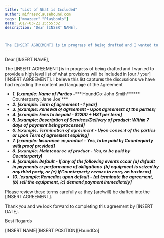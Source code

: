 ```yaml
---
title: "List of What is Included"
author: mifras@clausehound.com
tags: ["mnazeer","Playbooks"]
date: 2017-03-22 15:55:32
description: "Dear [INSERT NAME], 

 

The [INSERT AGREEMENT] is in progress of being drafted and I wanted to provide a high level list of what provisions will be included in [our / your] [INSERT AGREEMENT]. I beli..."
---
```


Dear [INSERT NAME], 

 

The [INSERT AGREEMENT] is in progress of being drafted and I wanted to provide a high level list of what provisions will be included in [our / your] [INSERT AGREEMENT]. I believe this list captures the discussions we have had regarding the content and language of the Agreement. 

 

 

- ***1. [example: Name of Parties -****** HoundCo: John Smith****** Counterparty: Jane Joe]***
- ***2. [example: Term of agreement - 1 year]***
- ***3. [example: Renewal of agreement - Upon agreement of the parties]***
- ***4. [example: Fees to be paid - $1200 + HST per term]***
- ***5. [example: Description of Services/Delivery of product: Within 7 days of payment being processed]***
- ***6. [example: Termination of agreement - Upon consent of the parties or upon Term of agreement expiring]***
- ***7. [example: Insurance on product - Yes, to be paid by Counterparty with proof provided]***
- ***8. [example: Maintenance of product - Yes, to be paid by Counterparty]***
- ***9. [example: Default - If any of the following events occur (a) default in payments or performance of obligations, (b) equipment is seized by any third party, or (c) if Counterparty ceases to carry on business]***
- ***10. [example: Remedies upon default - (a) terminate the agreement, (b) sell the equipment, (c) demand payment immediately]***

 

Please review these terms carefully as they [are/will] be drafted into the [INSERT AGREEMENT]. 

 

Thank you and we look forward to completing this agreement by [INSERT DATE]. 

 

Best Regards

 

[INSERT NAME][INSERT POSITION][HoundCo]